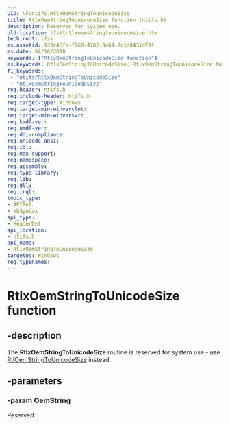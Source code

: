 ```yaml
---
UID: NF:ntifs.RtlxOemStringToUnicodeSize
title: RtlxOemStringToUnicodeSize function (ntifs.h)
description: Reserved for system use.
old-location: ifsk\rtlxoemstringtounicodesize.htm
tech.root: ifsk
ms.assetid: 933c46fe-f760-4782-8ab4-7d1d0431df9f
ms.date: 04/16/2018
keywords: ["RtlxOemStringToUnicodeSize function"]
ms.keywords: RtlxOemStringToUnicodeSize, RtlxOemStringToUnicodeSize function [Installable File System Drivers], ifsk.rtlxoemstringtounicodesize, ntifs/RtlxOemStringToUnicodeSize, rtlref_87da05b9-0bd7-415d-b6fd-aa7a6f77cbfb.xml
f1_keywords:
 - "ntifs/RtlxOemStringToUnicodeSize"
 - "RtlxOemStringToUnicodeSize"
req.header: ntifs.h
req.include-header: Ntifs.h
req.target-type: Windows
req.target-min-winverclnt: 
req.target-min-winversvr: 
req.kmdf-ver: 
req.umdf-ver: 
req.ddi-compliance: 
req.unicode-ansi: 
req.idl: 
req.max-support: 
req.namespace: 
req.assembly: 
req.type-library: 
req.lib: 
req.dll: 
req.irql: 
topic_type:
- APIRef
- kbSyntax
api_type:
- HeaderDef
api_location:
- ntifs.h
api_name:
- RtlxOemStringToUnicodeSize
targetos: Windows
req.typenames: 
---
```


# RtlxOemStringToUnicodeSize function


## -description


The <b>RtlxOemStringToUnicodeSize</b> routine is reserved for system use - use <a href="https://docs.microsoft.com/windows-hardware/drivers/ddi/ntifs/nf-ntifs-rtloemstringtounicodesize">RtlOemStringToUnicodeSize</a> instead.


## -parameters




### -param OemString

<p>Reserved.</p>





